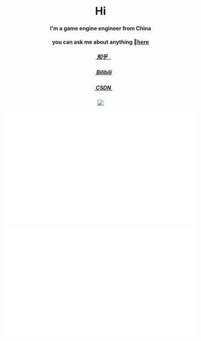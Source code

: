 <h1 align="center">Hi</h1>

<h4 align="center">
  I'm a game engine engineer from China
</h4>


<h4 align="center">
  you can ask me about anything 💬<a href="https://github.com/Italink/Italink/issues/new" target="_blank" title="issue">here</a>
</h4>

<h5 align="center">
  <img src="https://i.postimg.cc/1tf08KD5/zhihu.png" height="12" width="12" />
   <a href="https://www.zhihu.com/people/italink" target="_blank" title="zhihu">&nbsp;知乎&nbsp;&nbsp;&nbsp;</a>
</h5>

<h5 align="center">
 <img src="https://i.postimg.cc/QMNJ3Dt7/bilibili.png" height="12" width="12"/>
 <a href="https://space.bilibili.com/18676598/article" target="_blank" title="bilibili">&nbsp;Bilibili</a>
</h5>

<h5 align="center">
 <img src="https://i.postimg.cc/s2n9fLQN/csdn.png" height="12" width="12" /> 
 <a href="https://blog.csdn.net/qq_40946921" target="_blank" title="csdn">&nbsp;CSDN&nbsp;</a>
</h5>


<p align="center">
  <img height="500" src="https://github.com/italink/italink/assets/10510431/3a9a0b5a-03d5-4fad-839b-f3fcc9246a14" />
</p>

![](https://raw.githubusercontent.com/italink/github-stats-transparent/output/generated/overview.svg)
![](https://raw.githubusercontent.com/italink/github-stats-transparent/output/generated/languages.svg)
